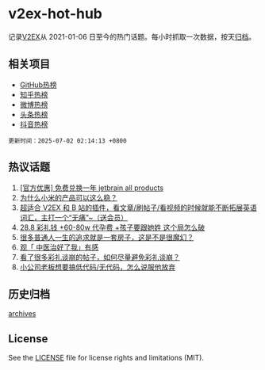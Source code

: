 # v2ex-hot-hub

 记录[V2EX](https://www.v2ex.com/)从 2021-01-06 日至今的热门话题。每小时抓取一次数据，按天[归档](archives)。
 
 ## 相关项目

- [GitHub热榜](https://github.com/snaildev/github-hot-hub)
- [知乎热榜](https://github.com/snaildev/zhihu-hot-hub)
- [微博热榜](https://github.com/snaildev/weibo-hot-hub)
- [头条热榜](https://github.com/snaildev/toutiao-hot-hub)
- [抖音热榜](https://github.com/snaildev/douyin-hot-hub)


 `更新时间：2025-07-02 02:14:13 +0800`

## 热议话题

1. [[官方优惠] 免费兑换一年 jetbrain all products](https://www.v2ex.com/t/1142148)
1. [为什么小米的产品可以这么稳？](https://www.v2ex.com/t/1142116)
1. [超适合 V2EX 和 B 站的插件，看文章/刷帖子/看视频的时候就能不断拓展英语词汇，主打一个“无痛”~（送会员）](https://www.v2ex.com/t/1142218)
1. [28.8 彩礼钱 +60-80w 代孕费 +孩子要跟她姓 这个局怎么破](https://www.v2ex.com/t/1142277)
1. [很多普通人一生的追求就是一套房子，这是不是很魔幻？](https://www.v2ex.com/t/1142119)
1. [观「	中医治好了我」有感](https://www.v2ex.com/t/1142228)
1. [看了很多彩礼谈崩的帖子，如何尽量避免彩礼谈崩？](https://www.v2ex.com/t/1142118)
1. [小公司老板想要搞低代码/无代码，怎么说服他放弃](https://www.v2ex.com/t/1142172)

## 历史归档

[archives](archives)

## License

See the [LICENSE](LICENSE) file for license rights and limitations (MIT).
